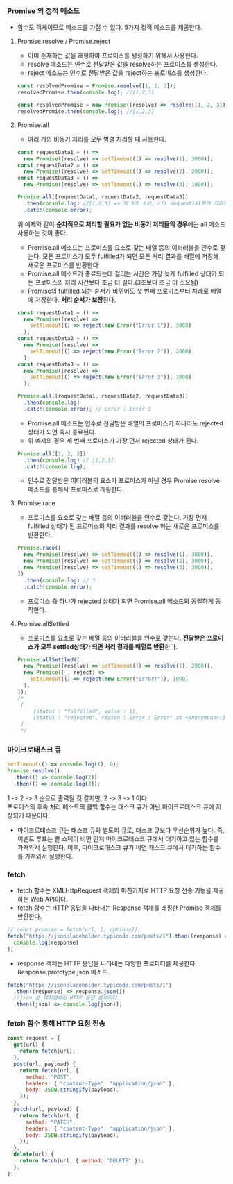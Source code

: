 ### Promise 의 정적 메소드

- 함수도 객체이므로 메소드를 가질 수 있다. 5가지 정적 메소드를 제공한다.

1. Promise.resolve / Promise.reject

   - 이미 존재하는 값을 래핑하여 프로미스를 생성하기 위해서 사용한다.
   - resolve 메소드는 인수로 전달받은 값을 resolve하는 프로미스를 생성한다.
   - reject 메소드는 인수로 전달받은 값을 reject하는 프로미스를 생성한다.

   ```javascript
   const resolvedPromise = Promise.resolve([1, 2, 3]);
   resolvedPromise.then(console.log); //[1,2,3]

   const resolvedPromise = new Promise((resolve) => resolve([1, 2, 3]));
   resolvedPromise.then(console.log); //[1,2,3]
   ```

2. Promise.all

   - 여러 개의 비동기 처리를 모두 병렬 처리할 때 사용한다.

   ```javascript
   const requestData1 = () =>
     new Promise((resolve) => setTimeout(() => resolve(1), 3000));
   const requestData2 = () =>
     new Promise((resolve) => setTimeout(() => resolve(2), 2000));
   const requestData3 = () =>
     new Promise((resolve) => setTimeout(() => resolve(3), 1000));

   Promise.all([requestData1, requestData2, requestData3])
     .then(console.log) //[1,2,3] => 약 3초 소요, cf) sequential하게 처리하면 6초 소요
     .catch(console.error);
   ```

   위 예제와 같이 **순차적으로 처리할 필요가 없는 비동기 처리들의 경우**에는 all 메소드 사용하는 것이 좋다.

   - Promise.all 메소드는 프로미스를 요소로 갖는 배열 등의 이터러블을 인수로 갖는다. 모든 프로미스가 모두 fulfilled가 되면 모든 처리 결과를 배열에 저장해 새로운 프로미스를 반환한다.
   - Promise.all 메소드가 종료되는데 걸리는 시간은 가장 늦게 fulfilled 상태가 되는 프로미스의 처리 시간보다 조금 더 길다.(3초보다 조금 더 소요됨)
   - Promise의 fulfilled 되는 순서가 바뀌어도 첫 번째 프로미스부터 차례로 배열에 저장한다. **처리 순서가 보장**된다.

   ```javascript
   const requestData1 = () =>
     new Promise((resolve) =>
       setTimeout(() => reject(new Error("Error 1")), 3000)
     );
   const requestData2 = () =>
     new Promise((resolve) =>
       setTimeout(() => reject(new Error("Error 2")), 2000)
     );
   const requestData3 = () =>
     new Promise((resolve) =>
       setTimeout(() => reject(new Error("Error 3")), 1000)
     );

   Promise.all([requestData1, requestData2, requestData3])
     .then(console.log)
     .catch(console.error); // Error : Error 3
   ```

   - Promise.all 메소드는 인수로 전달받은 배열의 프로미스가 하나라도 rejected 상태가 되면 즉시 종료된다.
   - 위 예제의 경우 세 번째 프로미스가 가장 먼저 rejected 상태가 된다.

   ```javascript
   Promise.all([1, 2, 3])
     .then(console.log) // [1,2,3]
     .catch(console.log);
   ```

   - 인수로 전달받은 이터러블의 요소가 프로미스가 아닌 경우 Promise.resolve 메소드를 통해서 프로미스로 래핑한다.

3. Promise.race
   - 프로미스를 요소로 갖는 배열 등의 이터러블을 인수로 갖는다. 가장 먼저 fulfilled 상태가 된 프로미스의 처리 결과를 resolve 하는 새로운 프로미스를 반환한다.
   ```javascript
   Promise.race([
     new Promise((resolve) => setTimeout(() => resolve(1), 3000)),
     new Promise((resolve) => setTimeout(() => resolve(2), 3000)),
     new Promise((resolve) => setTimeout(() => resolve(3), 3000)),
   ])
     .then(console.log) // 3
     .catch(console.error);
   ```
   - 프로미스 중 하나가 rejected 상태가 되면 Promise.all 메소드와 동일하게 동작한다.
4. Promise.allSettled
   - 프로미스를 요소로 갖는 배열 등의 이터러블을 인수로 갖는다. **전달받은 프로미스가 모두 settled상태가 되면 처리 결과를 배열로 반환**한다.
   ```javascript
   Promise.allSettled([
     new Promise((resolve) => setTimeout(() => resolve(1), 2000)),
     new Promise((_, reject) =>
       setTimeout(() => reject(new Error("Error!")), 1000)
     ),
   ]);
   /*
    [
        {status : "fulfilled", value : 1},
        {status : "rejected", reason : Error : Error! at <anonymous>:3:54}
    ]
    */
   ```

### 마이크로태스크 큐

```javascript
setTimeout(() => console.log(1), 0);
Promise.resolve()
  .then(() => console.log(2))
  .then(() => console.log(3));
```

1 -> 2 -> 3 순으로 출력될 것 같지만, 2 -> 3 -> 1 이다.  
프로미스의 후속 처리 메소드의 콜백 함수는 태스크 큐가 아닌 마이크로태스크 큐에 저장되기 때문이다.

- 마이크로태스크 큐는 태스크 큐와 별도의 큐로, 태스크 큐보다 우선순위가 높다. 즉, 이벤트 루프는 콜 스택이 비면 먼저 마이크로태스크 큐에서 대기하고 있는 함수를 가져와서 실행한다. 이후, 마이크로태스크 큐가 비면 캐스크 큐에서 대기하는 함수를 가져와서 실행한다.

### fetch

- fetch 함수는 XMLHttpRequest 객체와 마찬가지로 HTTP 요청 전송 기능을 제공하는 Web API이다.
- fetch 함수는 HTTP 응답을 나타내는 Response 객체를 래핑한 Promise 객체를 반환한다.

```javascript
// const promise = fetch(url, [, options]);
fetch("https://jsonplaceholder.typicode.com/posts/1").then((response) =>
  console.log(response)
);
```

- response 객체는 HTTP 응답을 나타내는 다양한 프로퍼티를 제공한다. Response.prototype.json 메소드.

```javascript
fetch("https://jsonplaceholder.typicode.com/posts/1")
  .then((response) => response.json())
  //json 은 역직렬화된 HTTP 응답 몸체이다.
  .then((json) => console.log(json));
```

### fetch 함수 통해 HTTP 요청 전송

```javascript
const request = {
  get(url) {
    return fetch(url);
  },
  post(url, payload) {
    return fetch(url, {
      method: "POST",
      headers: { "content-Type": "application/json" },
      body: JSON.stringify(payload),
    });
  },
  patch(url, payload) {
    return fetch(url, {
      method: "PATCH",
      headers: { "content-Type": "application/json" },
      body: JSON.stringify(payload),
    });
  },
  delete(url) {
    return fetch(url, { method: "DELETE" });
  },
};
```
